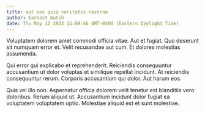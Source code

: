 ```yaml
---
title: aut eos quia veritatis nostrum
author: Earnest Kutch
date: Thu May 12 2022 11:09:46 GMT-0400 (Eastern Daylight Time)
---
```

Voluptatem dolorem amet commodi officia vitae. Aut et fugiat. Quo deserunt sit numquam error et. Velit recusandae aut cum. Et dolores molestias assumenda.

 Qui error qui explicabo et reprehenderit. Reiciendis consequuntur accusantium ut dolor voluptas et similique repellat incidunt. At reiciendis consequuntur rerum. Corporis accusantium qui dolor. Aut harum eos.

 Quis vel illo non. Aspernatur officia dolorem velit tenetur est blanditiis vero doloribus. Rerum aliquid ut. Accusantium incidunt dolor fugiat ea voluptatem voluptatem optio. Molestiae aliquid est et sunt molestiae.